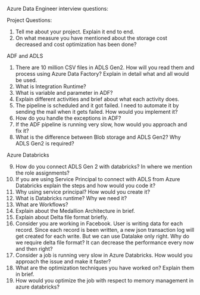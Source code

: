 Azure Data Engineer interview questions:

Project Questions:

1) Tell me about your project. Explain it end to end.
2) On what measure you have mentioned about the storage cost decreased and cost optimization has been done?

ADF and ADLS

1) There are 10 million CSV files in ADLS Gen2. How will you read them and process using Azure Data Factory? Explain in detail what and all would be used.
2) What is Integration Runtime?
3) What is variable and parameter in ADF?
4) Explain different activities and brief about what each activity does.
5) The pipeline is scheduled and it got failed. I need to automate it by sending the mail when it gets failed. How would you implement it?
6) How do you handle the exceptions in ADF?
7) If the ADF pipeline is running very slow, how would you approach and fix it?
8) What is the difference between Blob storage and ADLS Gen2? Why ADLS Gen2 is required?

Azure Databricks

9) How do you connect ADLS Gen 2 with databricks? In where we mention the role assignments?
10) If you are using Service Principal to connect with ADLS from Azure Databricks explain the steps and how would you code it?
11) Why using service principal? How would you create it?
12) What is Databricks runtime? Why we need it?
13) What are Workflows?
14) Explain about the Medallion Architecture in brief.
15) Explain about Delta file format briefly.
16) Consider you are working in Facebook. User is writing data for each record. Since each record is been written, a new json transaction log will get created for each write. But we can use Datalake only right. Why do we require delta file format? It can decrease the performance every now and then right?
17) Consider a job is running very slow in Azure Databricks. How would you approach the issue and make it faster?
18) What are the optimization techniques you have worked on? Explain them in brief.
19) How would you optimize the job with respect to memory management in azure databricks?
